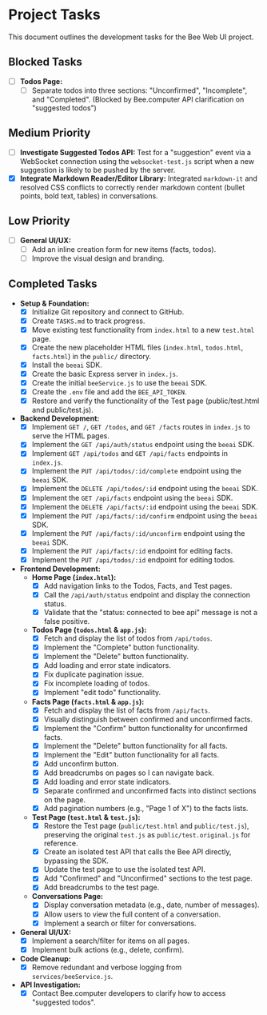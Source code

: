 # Project Tasks

This document outlines the development tasks for the Bee Web UI project.

## Blocked Tasks
- [ ] **Todos Page:**
    - [ ] Separate todos into three sections: "Unconfirmed", "Incomplete", and "Completed". (Blocked by Bee.computer API clarification on "suggested todos")

## Medium Priority
- [ ] **Investigate Suggested Todos API:** Test for a "suggestion" event via a WebSocket connection using the `websocket-test.js` script when a new suggestion is likely to be pushed by the server.
- [x] **Integrate Markdown Reader/Editor Library:** Integrated `markdown-it` and resolved CSS conflicts to correctly render markdown content (bullet points, bold text, tables) in conversations.

## Low Priority
- [ ] **General UI/UX:**
    - [ ] Add an inline creation form for new items (facts, todos).
    - [ ] Improve the visual design and branding.

## Completed Tasks

-   **Setup & Foundation:**
    -   [x] Initialize Git repository and connect to GitHub.
    -   [x] Create `TASKS.md` to track progress.
    -   [x] Move existing test functionality from `index.html` to a new `test.html` page.
    -   [x] Create the new placeholder HTML files (`index.html`, `todos.html`, `facts.html`) in the `public/` directory.
    -   [x] Install the `beeai` SDK.
    -   [x] Create the basic Express server in `index.js`.
    -   [x] Create the initial `beeService.js` to use the `beeai` SDK.
    -   [x] Create the `.env` file and add the `BEE_API_TOKEN`.
    -   [x] Restore and verify the functionality of the Test page (public/test.html and public/test.js).
-   **Backend Development:**
    -   [x] Implement `GET /`, `GET /todos`, and `GET /facts` routes in `index.js` to serve the HTML pages.
    -   [x] Implement the `GET /api/auth/status` endpoint using the `beeai` SDK.
    -   [x] Implement `GET /api/todos` and `GET /api/facts` endpoints in `index.js`.
    -   [x] Implement the `PUT /api/todos/:id/complete` endpoint using the `beeai` SDK.
    -   [x] Implement the `DELETE /api/todos/:id` endpoint using the `beeai` SDK.
    -   [x] Implement the `GET /api/facts` endpoint using the `beeai` SDK.
    -   [x] Implement the `DELETE /api/facts/:id` endpoint using the `beeai` SDK.
    -   [x] Implement the `PUT /api/facts/:id/confirm` endpoint using the `beeai` SDK.
    -   [x] Implement the `PUT /api/facts/:id/unconfirm` endpoint using the `beeai` SDK.
    -   [x] Implement the `PUT /api/facts/:id` endpoint for editing facts.
    -   [x] Implement the `PUT /api/todos/:id` endpoint for editing todos.
-   **Frontend Development:**
    -   **Home Page (`index.html`):**
        -   [x] Add navigation links to the Todos, Facts, and Test pages.
        -   [x] Call the `/api/auth/status` endpoint and display the connection status.
        -   [x] Validate that the "status: connected to bee api" message is not a false positive.
    -   **Todos Page (`todos.html` & `app.js`):**
        -   [x] Fetch and display the list of todos from `/api/todos`.
        -   [x] Implement the "Complete" button functionality.
        -   [x] Implement the "Delete" button functionality.
        -   [x] Add loading and error state indicators.
        -   [x] Fix duplicate pagination issue.
        -   [x] Fix incomplete loading of todos.
        -   [x] Implement "edit todo" functionality.
    -   **Facts Page (`facts.html` & `app.js`):**
        -   [x] Fetch and display the list of facts from `/api/facts`.
        -   [x] Visually distinguish between confirmed and unconfirmed facts.
        -   [x] Implement the "Confirm" button functionality for unconfirmed facts.
        -   [x] Implement the "Delete" button functionality for all facts.
        -   [x] Implement the "Edit" button functionality for all facts.
        -   [x] Add unconfirm button.
        -   [x] Add breadcrumbs on pages so I can navigate back.
        -   [x] Add loading and error state indicators.
        -   [x] Separate confirmed and unconfirmed facts into distinct sections on the page.
        -   [x] Add pagination numbers (e.g., "Page 1 of X") to the facts lists.
    -   **Test Page (`test.html` & `test.js`):**
        -   [x] Restore the Test page (`public/test.html` and `public/test.js`), preserving the original `test.js` as `public/test.original.js` for reference.
        -   [x] Create an isolated test API that calls the Bee API directly, bypassing the SDK.
        -   [x] Update the test page to use the isolated test API.
        -   [x] Add "Confirmed" and "Unconfirmed" sections to the test page.
        -   [x] Add breadcrumbs to the test page.
    -   **Conversations Page:**
        -   [x] Display conversation metadata (e.g., date, number of messages).
        -   [x] Allow users to view the full content of a conversation.
        -   [x] Implement a search or filter for conversations.
-   **General UI/UX:**
    -   [x] Implement a search/filter for items on all pages.
    -   [x] Implement bulk actions (e.g., delete, confirm).
-   **Code Cleanup:**
    -   [x] Remove redundant and verbose logging from `services/beeService.js`.
-   **API Investigation:**
    -   [x] Contact Bee.computer developers to clarify how to access "suggested todos".